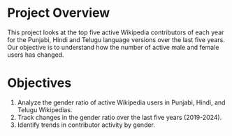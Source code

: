 # Project Overview
This project looks at the top five active Wikipedia contributors of each year for the Punjabi, Hindi and Telugu language versions over the last five years. Our objective is to understand how the number of active male and female users has changed. 
# Objectives
1. Analyze the gender ratio of active Wikipedia users in Punjabi, Hindi, and Telugu Wikipedias.
2. Track changes in the gender ratio over the last five years (2019-2024).
3. Identify trends in contributor activity by gender.  
  
